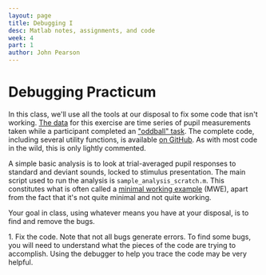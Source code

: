 ```yaml
---
layout: page
title: Debugging I
desc: Matlab notes, assignments, and code
week: 4
part: 1
author: John Pearson
---
```

# Debugging Practicum
In this class, we'll use all the tools at our disposal to fix some code that isn't working. [The data](https://github.com/jmxpearson/matlab-neurobio/blob/master/data/week4/pupiltest.mat) for this exercise are time series of pupil measurements taken while a participant completed an ["oddball" task](https://en.wikipedia.org/wiki/Oddball_paradigm). The complete code, including several utility functions, is available [on GitHub](https://github.com/jmxpearson/matlab-neurobio/tree/master/week4/broken). As with most code in the wild, this is only lightly commented.

A simple basic analysis is to look at trial-averaged pupil responses to standard and deviant sounds, locked to stimulus presentation. The main script used to run the analysis is `sample_analysis_scratch.m`. This constitutes what is often called a [minimal working example](https://en.wikipedia.org/wiki/Minimal_Working_Example) (MWE), apart from the fact that it's not quite minimal and not quite working.

Your goal in class, using whatever means you have at your disposal, is to find and remove the bugs.

<div class="question" markdown="1">
1. Fix the code. Note that not all bugs generate errors. To find some bugs, you will need to understand what the pieces of the code are trying to accomplish. Using the debugger to help you trace the code may be very helpful.
</div>
<!-- ## [Solutions](https://github.com/jmxpearson/matlab-neurobio/blob/master/week3/) -->

